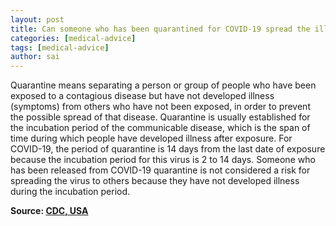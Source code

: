 ```yaml
---
layout: post
title: Can someone who has been quarantined for COVID-19 spread the illness to others?
categories: [medical-advice]
tags: [medical-advice]
author: sai
---
```


Quarantine means separating a person or group of people who have been exposed to a contagious disease but have not developed illness (symptoms) from others who have not been exposed, in order to prevent the possible spread of that disease. Quarantine is usually established for the incubation period of the communicable disease, which is the span of time during which people have developed illness after exposure. For COVID-19, the period of quarantine is 14 days from the last date of exposure because the incubation period for this virus is 2 to 14 days. Someone who has been released from COVID-19 quarantine is not considered a risk for spreading the virus to others because they have not developed illness during the incubation period.

**Source: [CDC, USA](https://www.cdc.gov/coronavirus/2019-ncov/faq.html)**